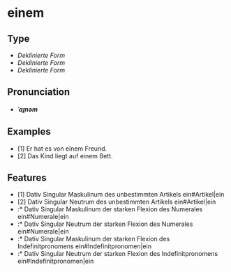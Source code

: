 # einem
## Type
- _Deklinierte Form_
- _Deklinierte Form_
- _Deklinierte Form_
## Pronunciation
- **_ˈaɪ̯nəm_**
## Examples
- [1] Er hat es von einem Freund.
- [2] Das Kind liegt auf einem Bett.
## Features
- [1] Dativ Singular Maskulinum des unbestimmten Artikels ein#Artikel|ein
- [2] Dativ Singular Neutrum des unbestimmten Artikels ein#Artikel|ein
- :* Dativ Singular Maskulinum der starken Flexion des Numerales ein#Numerale|ein
- :* Dativ Singular Neutrum der starken Flexion des Numerales ein#Numerale|ein
- :* Dativ Singular Maskulinum der starken Flexion des Indefinitpronomens ein#Indefinitpronomen|ein
- :* Dativ Singular Neutrum der starken Flexion des Indefinitpronomens ein#Indefinitpronomen|ein
